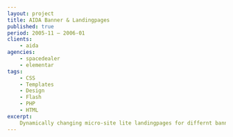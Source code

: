 ```yaml
---
layout: project
title: AIDA Banner & Landingpages
published: true
period: 2005-11 – 2006-01
clients:
    - aida
agencies:
    - spacedealer
    - elementar
tags:
    - CSS
    - Templates
    - Design
    - Flash
    - PHP
    - HTML
excerpt:
    Dynamically changing micro-site lite landingpages for differnt banners showcasing the different routes and offers of AIDA cruises. Also some partial dynamic flash-banners in different sizes and shapes.
---
```

